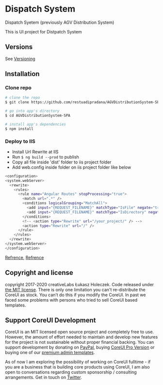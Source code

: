 # Dispatch System

Dispatch Syetem (previously AGV Distribution System)

This is UI project for Distpatch System

## Versions

See [Versioning](https://github.com/coreui/coreui-free-bootstrap-admin-template)

## Installation

### Clone repo

``` bash
# clone the repo
$ git clone https://github.com/restuadipradana/AGVDistributionSystem-SPA.git

# go into app's directory
$ cd AGVDistributionSystem-SPA

# install app's dependencies
$ npm install
```

### Deploy to IIS

- Install Url Rewrite at IIS
- Run `$ ng build --prod` to publish
- Copy all file inside 'dist' folder to iis project folder
- Add web.config inside folder on iis project folder like below
``` bash
<configuration>
<system.webServer>
  <rewrite>
    <rules>
      <rule name="Angular Routes" stopProcessing="true">
        <match url=".*" />
        <conditions logicalGrouping="MatchAll">
          <add input="{REQUEST_FILENAME}" matchType="IsFile" negate="true" />
          <add input="{REQUEST_FILENAME}" matchType="IsDirectory" negate="true" />
        </conditions>
        <!-- <action type="Rewrite" url="/your_project/" /> -->
        <action type="Rewrite" url="/" />
      </rule>
    </rules>
  </rewrite>
</system.webServer>
</configuration>
```
[Refrence](https://www.c-sharpcorner.com/article/deply-of-a-angular-application-on-iis/), [Refrence](https://por-porkaew15.medium.com/deploy-angular-project-with-iis-server-a5a08c823a12)



## Copyright and license

copyright 2017-2020 creativeLabs Łukasz Holeczek. Code released under [the MIT license](https://github.com/coreui/coreui-free-angular-admin-template/blob/master/LICENSE).
There is only one limitation you can't re-distribute the CoreUI as stock. You can’t do this if you modify the CoreUI. In past we faced some problems with persons who tried to sell CoreUI based templates.

## Support CoreUI Development

CoreUI is an MIT licensed open source project and completely free to use. However, the amount of effort needed to maintain and develop new features for the project is not sustainable without proper financial backing. You can support development by donating on [PayPal](https://www.paypal.me/holeczek), buying [CoreUI Pro Version](https://coreui.io/pro) or buying one of our [premium admin templates](https://genesisui.com/?support=1).

As of now I am exploring the possibility of working on CoreUI fulltime - if you are a business that is building core products using CoreUI, I am also open to conversations regarding custom sponsorship / consulting arrangements. Get in touch on [Twitter](https://twitter.com/lukaszholeczek).
